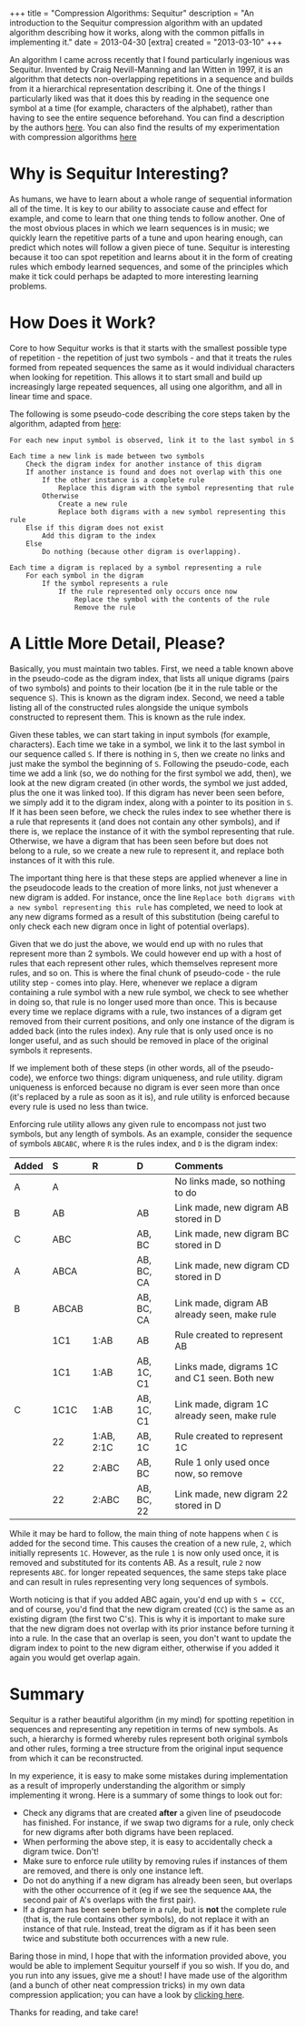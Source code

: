 +++
title = "Compression Algorithms: Sequitur"
description = "An introduction to the Sequitur compression algorithm with an updated algorithm describing how it works, along with the common pitfalls in implementing it."
date = 2013-04-30
[extra]
created = "2013-03-10"
+++

An algorithm I came across recently that I found particularly ingenious was Sequitur. Invented by Craig Nevill-Manning and Ian Witten in 1997, it is an algorithm that detects non-overlapping repetitions in a sequence and builds from it a hierarchical representation describing it. One of the things I particularly liked was that it does this by reading in the sequence one symbol at a time (for example, characters of the alphabet), rather than having to see the entire sequence beforehand. You can find a description by the authors [here][sequitur.info]. You can also find the results of my experimentation with compression algorithms [here][my-algorithm]

# Why is Sequitur Interesting?

As humans, we have to learn about a whole range of sequential information all of the time. It is key to our ability to associate cause and effect for example, and come to learn that one thing tends to follow another. One of the most obvious places in which we learn sequences is in music; we quickly learn the repetitive parts of a tune and upon hearing enough, can predict which notes will follow a given piece of tune. Sequitur is interesting because it too can spot repetition and learns about it in the form of creating rules which embody learned sequences, and some of the principles which make it tick could perhaps be adapted to more interesting learning problems.

# How Does it Work?

Core to how Sequitur works is that it starts with the smallest possible type of repetition - the repetition of just two symbols - and that it treats the rules formed from repeated sequences the same as it would individual characters when looking for repetition. This allows it to start small and build up increasingly large repeated sequences, all using one algorithm, and all in linear time and space.

The following is some pseudo-code describing the core steps taken by the algorithm, adapted from [here][sequitur.info]:

```text
For each new input symbol is observed, link it to the last symbol in S

Each time a new link is made between two symbols
    Check the digram index for another instance of this digram
    If another instance is found and does not overlap with this one
        If the other instance is a complete rule
            Replace this digram with the symbol representing that rule
        Otherwise
            Create a new rule
            Replace both digrams with a new symbol representing this rule
    Else if this digram does not exist
        Add this digram to the index
    Else
        Do nothing (because other digram is overlapping).

Each time a digram is replaced by a symbol representing a rule
    For each symbol in the digram
        If the symbol represents a rule
            If the rule represented only occurs once now
                Replace the symbol with the contents of the rule
                Remove the rule
```

# A Little More Detail, Please?

Basically, you must maintain two tables. First, we need a table known above in the pseudo-code as the digram index, that lists all unique digrams (pairs of two symbols) and points to their location (be it in the rule table or the sequence `S`). This is known as the digram index. Second, we need a table listing all of the constructed rules alongside the unique symbols constructed to represent them. This is known as the rule index.

Given these tables, we can start taking in input symbols (for example, characters). Each time we take in a symbol, we link it to the last symbol in our sequence called `S`. If there is nothing in `S`, then we create no links and just make the symbol the beginning of `S`. Following the pseudo-code, each time we add a link (so, we do nothing for the first symbol we add, then), we look at the new digram created (in other words, the symbol we just added, plus the one it was linked too). If this digram has never been seen before, we simply add it to the digram index, along with a pointer to its position in `S`. If it has been seen before, we check the rules index to see whether there is a rule that represents it (and does not contain any other symbols), and if there is, we replace the instance of it with the symbol representing that rule. Otherwise, we have a digram that has been seen before but does not belong to a rule, so we create a new rule to represent it, and replace both instances of it with this rule.

The important thing here is that these steps are applied whenever a line in the pseudocode leads to the creation of more links, not just whenever a new digram is added. For instance, once the line `Replace both digrams with a new symbol representing this rule` has completed, we need to look at any new digrams formed as a result of this substitution (being careful to only check each new digram once in light of potential overlaps).

Given that we do just the above, we would end up with no rules that represent more than 2 symbols. We could however end up with a host of rules that each represent other rules, which themselves represent more rules, and so on. This is where the final chunk of pseudo-code - the rule utility step - comes into play. Here, whenever we replace a digram containing a rule symbol with a new rule symbol, we check to see whether in doing so, that rule is no longer used more than once. This is because every time we replace digrams with a rule, two instances of a digram get removed from their current positions, and only one instance of the digram is added back (into the rules index). Any rule that is only used once is no longer useful, and as such should be removed in place of the original symbols it represents.

If we implement both of these steps (in other words, all of the pseudo-code), we enforce two things: digram uniqueness, and rule utility. digram uniqueness is enforced because no digram is ever seen more than once (it's replaced by a rule as soon as it is), and rule utility is enforced because every rule is used no less than twice.

Enforcing rule utility allows any given rule to encompass not just two symbols, but any length of symbols. As an example, consider the sequence of symbols `ABCABC`, where `R` is the rules index, and `D` is the digram index:

Added  | S         | R          | D             | Comments
:------|:----------|:-----------|:--------------|:--------
 A     | A         |            |               | No links made, so nothing to do
 B     | AB        |            | AB            | Link made, new digram AB stored in D
 C     | ABC       |            | AB, BC        | Link made, new digram BC stored in D
 A     | ABCA      |            | AB, BC, CA    | Link made, new digram CD stored in D
 B     | ABCAB     |            | AB, BC, CA    | Link made, digram AB already seen, make rule
       | 1C1       | 1:AB       | AB            | Rule created to represent AB
       | 1C1       | 1:AB       | AB, 1C, C1    | Links made, digrams 1C and C1 seen. Both new
 C     | 1C1C      | 1:AB       | AB, 1C, C1    | Link made, digram 1C already seen, make rule
       | 22        | 1:AB, 2:1C | AB, 1C        | Rule created to represent 1C
       | 22        | 2:ABC      | AB, BC        | Rule 1 only used once now, so remove
       | 22        | 2:ABC      | AB, BC, 22    | Link made, new digram 22 stored in D

While it may be hard to follow, the main thing of note happens when `C` is added for the second time. This causes the creation of a new rule, `2`, which initially represents `1C`. However, as the rule `1` is now only used once, it is removed and substituted for its contents AB. As a result, rule `2` now represents `ABC`. for longer repeated sequences, the same steps take place and can result in rules representing very long sequences of symbols.

Worth noticing is that if you added ABC again, you'd end up with `S = CCC`, and of course, you'd find that the new digram created (`CC`) is the same as an existing digram (the first two C's). This is why it is important to make sure that the new digram does not overlap with its prior instance before turning it into a rule. In the case that an overlap is seen, you don't want to update the digram index to point to the new digram either, otherwise if you added it again you would get overlap again.

# Summary

Sequitur is a rather beautiful algorithm (in my mind) for spotting repetition in sequences and representing any repetition in terms of new symbols. As such, a hierarchy is formed whereby rules represent both original symbols and other rules, forming a tree structure from the original input sequence from which it can be reconstructed.

In my experience, it is easy to make some mistakes during implementation as a result of improperly understanding the algorithm or simply implementing it wrong. Here is a summary of some things to look out for:

- Check any digrams that are created **after** a given line of pseudocode has finished. For instance, if we swap two digrams for a rule, only check for new digrams after both digrams have been replaced.
- When performing the above step, it is easy to accidentally check a digram twice. Don't!
- Make sure to enforce rule utility by removing rules if instances of them are removed, and there is only one instance left.
- Do not do anything if a new digram has already been seen, but overlaps with the other occurrence of it (eg if we see the sequence `AAA`, the second pair of A's overlaps with the first pair).
- If a digram has been seen before in a rule, but is __not__ the complete rule (that is, the rule contains other symbols), do not replace it with an instance of that rule. Instead, treat the digram as if it has been seen twice and substitute both occurrences with a new rule.

Baring those in mind, I hope that with the information provided above, you would be able to implement Sequitur yourself if you so wish. If you do, and you run into any issues, give me a shout! I have made use of the algorithm (and a bunch of other neat compression tricks) in my own data compression application; you can have a look by [clicking here][my-algorithm].

Thanks for reading, and take care!


[sequitur.info]: http://sequitur.info/jair/
[my-algorithm]: https://jsdw.github.io/js-compression-machine/
